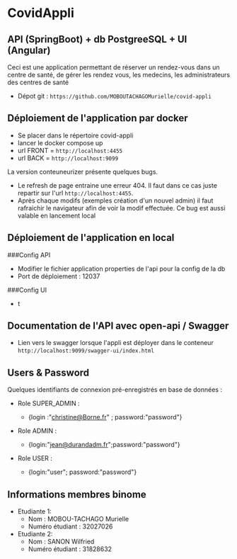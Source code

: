 # CovidAppli

## API (SpringBoot) + db PostgreeSQL + UI (Angular) 

Ceci est une application permettant de réserver un rendez-vous dans un centre de santé,
de gérer les rendez vous, les medecins, les administrateurs des centres de santé

* Dépot git : `https://github.com/MOBOUTACHAGOMurielle/covid-appli`

## Déploiement de l'application par docker 

* Se placer dans le répertoire covid-appli 
* lancer le docker compose up 
* url FRONT = `http://localhost:4455`
* url BACK = `http://localhost:9099`

La version conteuneurizer présente quelques bugs.
* Le refresh de page entraine une erreur 404. Il faut dans ce cas juste repartir sur l'url `http://localhost:4455`.
* Après chaque modifs (exemples création d'un nouvel admin) il faut rafraichir le navigateur afin de voir la modif effectuée.
Ce bug est aussi valable en lancement local

## Déploiement de l'application en local

###Config API
* Modifier le fichier application properties de l'api pour la config de la db 
* Port de déploiement : 12037

###Config UI
* t


## Documentation de l'API avec open-api / Swagger 
- Lien vers le swagger lorsque l'appli est déployer dans le conteneur 
`http://localhost:9099/swagger-ui/index.html`

## Users & Password
Quelques identifiants de connexion pré-enregistrés en base de données : 
- Role SUPER_ADMIN : 
  - {login :"christine@Borne.fr" ; password:"password"}
  
- Role ADMIN : 
  - {login:"jean@durandadm.fr";password:"password"}
  
- Role USER : 
  - {login:"user"; password:"password"}

## Informations membres binome 
* Etudiante 1:
  - Nom : MOBOU-TACHAGO Murielle
  - Numéro étudiant : 32027026
* Etudiante 2:
  - Nom : SANON Wilfried
  - Numéro étudiant : 31828632
